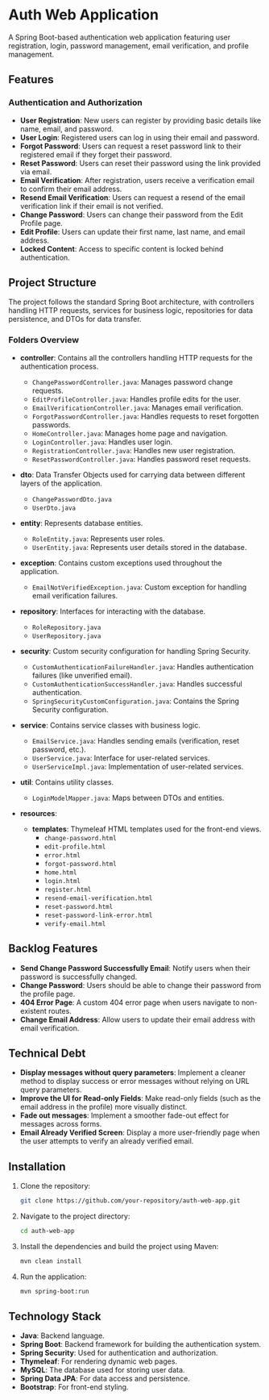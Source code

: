 # Auth Web Application

A Spring Boot-based authentication web application featuring user registration, login, password management, email verification, and profile management.

## Features

### Authentication and Authorization
- **User Registration**: New users can register by providing basic details like name, email, and password.
- **User Login**: Registered users can log in using their email and password.
- **Forgot Password**: Users can request a reset password link to their registered email if they forget their password.
- **Reset Password**: Users can reset their password using the link provided via email.
- **Email Verification**: After registration, users receive a verification email to confirm their email address.
- **Resend Email Verification**: Users can request a resend of the email verification link if their email is not verified.
- **Change Password**: Users can change their password from the Edit Profile page.
- **Edit Profile**: Users can update their first name, last name, and email address.
- **Locked Content**: Access to specific content is locked behind authentication.

## Project Structure

The project follows the standard Spring Boot architecture, with controllers handling HTTP requests, services for business logic, repositories for data persistence, and DTOs for data transfer.

### Folders Overview

- **controller**: Contains all the controllers handling HTTP requests for the authentication process.
    - `ChangePasswordController.java`: Manages password change requests.
    - `EditProfileController.java`: Handles profile edits for the user.
    - `EmailVerificationController.java`: Manages email verification.
    - `ForgotPasswordController.java`: Handles requests to reset forgotten passwords.
    - `HomeController.java`: Manages home page and navigation.
    - `LoginController.java`: Handles user login.
    - `RegistrationController.java`: Handles new user registration.
    - `ResetPasswordController.java`: Handles password reset requests.

- **dto**: Data Transfer Objects used for carrying data between different layers of the application.
    - `ChangePasswordDto.java`
    - `UserDto.java`

- **entity**: Represents database entities.
    - `RoleEntity.java`: Represents user roles.
    - `UserEntity.java`: Represents user details stored in the database.

- **exception**: Contains custom exceptions used throughout the application.
    - `EmailNotVerifiedException.java`: Custom exception for handling email verification failures.

- **repository**: Interfaces for interacting with the database.
    - `RoleRepository.java`
    - `UserRepository.java`

- **security**: Custom security configuration for handling Spring Security.
    - `CustomAuthenticationFailureHandler.java`: Handles authentication failures (like unverified email).
    - `CustomAuthenticationSuccessHandler.java`: Handles successful authentication.
    - `SpringSecurityCustomConfiguration.java`: Contains the Spring Security configuration.

- **service**: Contains service classes with business logic.
    - `EmailService.java`: Handles sending emails (verification, reset password, etc.).
    - `UserService.java`: Interface for user-related services.
    - `UserServiceImpl.java`: Implementation of user-related services.

- **util**: Contains utility classes.
    - `LoginModelMapper.java`: Maps between DTOs and entities.

- **resources**:
    - **templates**: Thymeleaf HTML templates used for the front-end views.
        - `change-password.html`
        - `edit-profile.html`
        - `error.html`
        - `forgot-password.html`
        - `home.html`
        - `login.html`
        - `register.html`
        - `resend-email-verification.html`
        - `reset-password.html`
        - `reset-password-link-error.html`
        - `verify-email.html`

## Backlog Features
- **Send Change Password Successfully Email**: Notify users when their password is successfully changed.
- **Change Password**: Users should be able to change their password from the profile page.
- **404 Error Page**: A custom 404 error page when users navigate to non-existent routes.
- **Change Email Address**: Allow users to update their email address with email verification.

## Technical Debt
- **Display messages without query parameters**: Implement a cleaner method to display success or error messages without relying on URL query parameters.
- **Improve the UI for Read-only Fields**: Make read-only fields (such as the email address in the profile) more visually distinct.
- **Fade out messages**: Implement a smoother fade-out effect for messages across forms.
- **Email Already Verified Screen**: Display a more user-friendly page when the user attempts to verify an already verified email.

## Installation

1. Clone the repository:
   ```bash
   git clone https://github.com/your-repository/auth-web-app.git
   ```

2. Navigate to the project directory:
   ```bash
   cd auth-web-app
   ```

3. Install the dependencies and build the project using Maven:
   ```bash
   mvn clean install
   ```

4. Run the application:
   ```bash
   mvn spring-boot:run
   ```

## Technology Stack
- **Java**: Backend language.
- **Spring Boot**: Backend framework for building the authentication system.
- **Spring Security**: Used for authentication and authorization.
- **Thymeleaf**: For rendering dynamic web pages.
- **MySQL**: The database used for storing user data.
- **Spring Data JPA**: For data access and persistence.
- **Bootstrap**: For front-end styling.